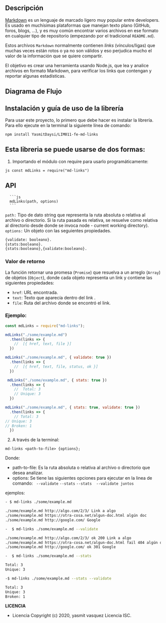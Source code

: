 ## Descripción

[Markdown](https://es.wikipedia.org/wiki/Markdown) es un lenguaje de marcado
ligero muy popular entre developers. Es usado en muchísimas plataformas que
manejan texto plano (GitHub, foros, blogs, ...), y es muy común
encontrar varios archivos en ese formato en cualquier tipo de repositorio
(empezando por el tradicional `README.md`).

Estos archivos `Markdown` normalmente contienen _links_ (vínculos/ligas) que
muchas veces están rotos o ya no son válidos y eso perjudica mucho el valor de
la información que se quiere compartir.

El objetivo es crear una herramienta usando Node.js, que lea y analice archivos en formato Markdown, para verificar los links que contengan y reportar algunas estadísticas.

## Diagrama de Flujo


## Instalación y guía de uso de la librería
 Para usar este proyecto, lo primero que debe hacer es instalar la librería. Para ello ejecute en la terminal la siguiente línea de comando:

  `npm install YasmitDaysi/LIM011-fe-md-links`

## Esta libreria se puede usarse de dos formas:

1. Importando el módulo con require para usarlo programáticamente:

 ```js const mdLinks = require("md-links")```

## API
      ```js  
      mdLinks(path, options) 
      ```
 `path:` Tipo de dato string que representa la ruta absoluta o relativa al archivo o directorio. Si la ruta pasada es relativa, se resuelve como relativa al directorio desde donde se invoca node - current working directory).
 `options:` Un objeto con las seguientes propiedades.

```sh
{validate: booleano}.
{stats:booleano}.
{stats:booleano},{validate:booleano}.
```

### Valor de retorno

La función retornar una promesa (`Promise`) que resuelva a un arreglo
(`Array`) de objetos (`Object`), donde cada objeto representa un link y contiene
las siguientes propiedades:

- `href`: URL encontrada.
- `text`: Texto que aparecía dentro del link .
- `file`: Ruta del archivo donde se encontró el link.

### Ejemplo:
```js
const mdLinks = require("md-links");

mdLinks("./some/example.md")
  .then(links => {
    //  [{ href, text, file }]
  })

mdLinks("./some/example.md", { validate: true })
  .then(links => {
    //  [{ href, text, file, status, ok }]
  })

 mdLinks("./some/example.md", { stats: true })
  .then(links => {
    //  Total: 3 
    // Unique: 3
  }) 

mdLinks("./some/example.md", { stats: true, validate: true })
  .then(links => {
    // Total: 3
// Unique: 3
// Broken: 1
  }) 
```

2. A través de la terminal: 

`md-links <path-to-file> {options};`

Donde:

* path-to-file: Es la ruta absoluta o relativa al archivo o directorio que desea analizar.
* options: Se tiene las siguientes opciones para ejecutar en la linea de comando: 
 ` --validate` 
 `--stats`
 `--stats  --validate juntos`

ejemplos:

```sh
- $ md-links ./some/example.md

./some/example.md http://algo.com/2/3/ Link a algo
./some/example.md https://otra-cosa.net/algun-doc.html algún doc
./some/example.md http://google.com/ Google
```

```sh
-  $ md-links ./some/example.md --validate 

./some/example.md http://algo.com/2/3/ ok 200 Link a algo
./some/example.md https://otra-cosa.net/algun-doc.html fail 404 algún doc
./some/example.md http://google.com/ ok 301 Google
```

```sh
-  $ md-links ./some/example.md --stats

Total: 3
Unique: 3
```

```sh
-$ md-links ./some/example.md --stats --validate

Total: 3
Unique: 3
Broken: 1
```

 **LICENCIA**
- Licencia Copyright (c) 2020, yasmit vasquez Licencia ISC.

